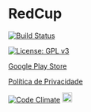 # RedCup


[![Build Status](https://travis-ci.org/Nicacioneto/RedCup.svg?branch=master)](https://travis-ci.org/Nicacioneto/RedCup)

[![License: GPL v3](https://img.shields.io/badge/License-GPL%20v3-blue.svg)](http://www.gnu.org/licenses/gpl-3.0)

[Google Play Store](https://play.google.com/store/apps/details?id=com.arthur.redcup&hl=pt-br)

[Política de Privacidade](https://github.com/arthurbdiniz/RedCup/wiki/PoliticadePrivacidade)

[![Code Climate](https://codeclimate.com/github/arthurbdiniz/RedCup/badges/gpa.svg)](https://codeclimate.com/github/arthurbdiniz/RedCup)
<a href="https://play.google.com/store/apps/details?id=com.arthur.redcup&hl=en"><img src="http://i.imgur.com/RpSf9nt.png" height="20" ></a>

